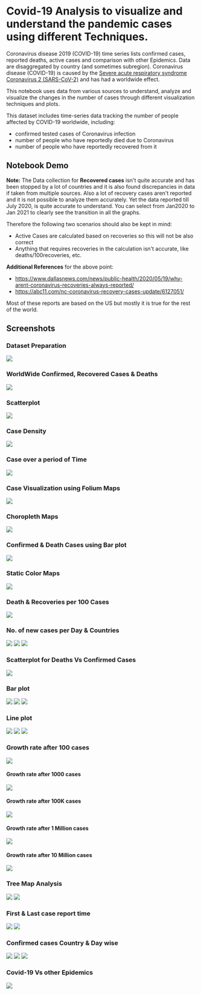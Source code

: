 # Covid-19 Analysis to visualize and understand the pandemic cases using different Techniques. 

Coronavirus disease 2019 (COVID-19) time series lists confirmed cases, reported deaths, active cases and comparison with other Epidemics. 
Data are disaggregated by country (and sometimes subregion). 
Coronavirus disease (COVID-19) is caused by the
[Severe acute respiratory syndrome Coronavirus 2 (SARS-CoV-2)](https://en.wikipedia.org/wiki/Severe_acute_respiratory_syndrome_coronavirus_2) and has had a worldwide effect.

This notebook uses data from various sources to understand, analyze and visualize the changes in the number of cases through different visualization techniques and plots.

This dataset includes time-series data tracking the number of people affected by COVID-19 worldwide, including:

- confirmed tested cases of Coronavirus infection
- number of people who have reportedly died due to Coronavirus
- number of people who have reportedly recovered from it

## Notebook Demo

[](https://user-images.githubusercontent.com/56031116/153548747-e7461c4c-a8c6-428b-ac5f-b181856e4174.mp4)

**Note:** The Data collection for **Recovered cases** isn't quite accurate and has been stopped by a lot of countries and it is also found discrepancies in data if taken from multiple sources. Also a lot of recovery cases aren't reported and it is not possible to analyze them accurately. Yet the data reported till July 2020, is quite accurate to understand. You can select from Jan2020 to Jan 2021 to clearly see the transition in all the graphs.  

Therefore the following two scenarios should also be kept in mind:
- Active Cases are calculated based on recoveries so this will not be also correct
- Anything that requires recoveries in the calculation isn't accurate, like deaths/100recoveries, etc.

**Additional References** for the above point:
- https://www.dallasnews.com/news/public-health/2020/05/19/why-arent-coronavirus-recoveries-always-reported/
- https://abc11.com/nc-coronavirus-recovery-cases-update/6127051/

Most of these reports are based on the US but mostly it is true for the rest of the world.

## Screenshots

### Dataset Preparation

<img src="https://github.com/parthd06/Covid-19Analysis/blob/main/Screenshots/ss1.png?raw=true">

### WorldWide Confirmed, Recovered Cases & Deaths

<img src="https://github.com/parthd06/Covid-19Analysis/blob/main/Screenshots/ss2.png?raw=true">

### Scatterplot

<img src="https://github.com/parthd06/Covid-19Analysis/blob/main/Screenshots/ss3.png?raw=true">

### Case Density

<img src="https://github.com/parthd06/Covid-19Analysis/blob/main/Screenshots/ss4.png?raw=true">

### Case over a period of Time 

<img src="https://github.com/parthd06/Covid-19Analysis/blob/main/Screenshots/ss5.png?raw=true">

### Case Visualization using Folium Maps

<img src="https://github.com/parthd06/Covid-19Analysis/blob/main/Screenshots/ss6.png?raw=true">

### Choropleth Maps

<img src="https://github.com/parthd06/Covid-19Analysis/blob/main/Screenshots/ss7.png?raw=true">

### Confirmed & Death Cases using Bar plot

<img src="https://github.com/parthd06/Covid-19Analysis/blob/main/Screenshots/ss8.png?raw=true">

### Static Color Maps

<img src="https://github.com/parthd06/Covid-19Analysis/blob/main/Screenshots/ss9.png?raw=true">

### Death & Recoveries per 100 Cases

<img src="https://github.com/parthd06/Covid-19Analysis/blob/main/Screenshots/ss10.png?raw=true">

### No. of new cases per Day & Countries

<img src="https://github.com/parthd06/Covid-19Analysis/blob/main/Screenshots/ss11.png?raw=true">

<img src="https://github.com/parthd06/Covid-19Analysis/blob/main/Screenshots/ss12.png?raw=true">

<img src="https://github.com/parthd06/Covid-19Analysis/blob/main/Screenshots/ss13.png?raw=true">

### Scatterplot for Deaths Vs Confirmed Cases

<img src="https://github.com/parthd06/Covid-19Analysis/blob/main/Screenshots/ss14.png?raw=true">

### Bar plot

<img src="https://github.com/parthd06/Covid-19Analysis/blob/main/Screenshots/ss15.png?raw=true">

<img src="https://github.com/parthd06/Covid-19Analysis/blob/main/Screenshots/ss16.png?raw=true">

<img src="https://github.com/parthd06/Covid-19Analysis/blob/main/Screenshots/ss17.png?raw=true">

### Line plot

<img src="https://github.com/parthd06/Covid-19Analysis/blob/main/Screenshots/ss18.png?raw=true">

<img src="https://github.com/parthd06/Covid-19Analysis/blob/main/Screenshots/ss19.png?raw=true">

<img src="https://github.com/parthd06/Covid-19Analysis/blob/main/Screenshots/ss20.png?raw=true">

### Growth rate after 100 cases

<img src="https://github.com/parthd06/Covid-19Analysis/blob/main/Screenshots/ss21.png?raw=true">

#### Growth rate after 1000 cases

<img src="https://github.com/parthd06/Covid-19Analysis/blob/main/Screenshots/ss22.png?raw=true">

#### Growth rate after 100K cases

<img src="https://github.com/parthd06/Covid-19Analysis/blob/main/Screenshots/ss23.png?raw=true">

#### Growth rate after 1 Million cases

<img src="https://github.com/parthd06/Covid-19Analysis/blob/main/Screenshots/ss24.png?raw=true">

#### Growth rate after 10 Million cases

<img src="https://github.com/parthd06/Covid-19Analysis/blob/main/Screenshots/ss25.png?raw=true">

### Tree Map Analysis

<img src="https://github.com/parthd06/Covid-19Analysis/blob/main/Screenshots/ss26.png?raw=true">

<img src="https://github.com/parthd06/Covid-19Analysis/blob/main/Screenshots/ss27.png?raw=true">

### First & Last case report time

<img src="https://github.com/parthd06/Covid-19Analysis/blob/main/Screenshots/ss28.png?raw=true">

<img src="https://github.com/parthd06/Covid-19Analysis/blob/main/Screenshots/ss29.png?raw=true">

### Confirmed cases Country & Day wise

<img src="https://github.com/parthd06/Covid-19Analysis/blob/main/Screenshots/ss30.png?raw=true">

<img src="https://github.com/parthd06/Covid-19Analysis/blob/main/Screenshots/ss31.png?raw=true">

<img src="https://github.com/parthd06/Covid-19Analysis/blob/main/Screenshots/ss32.png?raw=true">

### Covid-19 Vs other Epidemics

<img src="https://github.com/parthd06/Covid-19Analysis/blob/main/Screenshots/ss33.png?raw=true">
